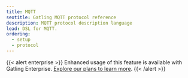 ```yaml
---
title: MQTT
seotitle: Gatling MQTT protocol reference
description: MQTT protocol description language
lead: DSL for MQTT.
ordering:
  - setup
  - protocol
---
```


{{< alert enterprise >}}
Enhanced usage of this feature is available with Gatling Enterprise. [Explore our plans to learn more](https://gatling.io/pricing?utm_source=docs).
{{< /alert >}}
